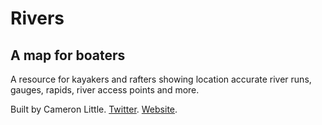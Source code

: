 Rivers
======

A map for boaters
-----------------

A resource for kayakers and rafters showing location accurate river runs, gauges, rapids, river access points and more.

Built by Cameron Little. [Twitter](http://twitter.com/apexskier). [Website](http://camlittle.com).
